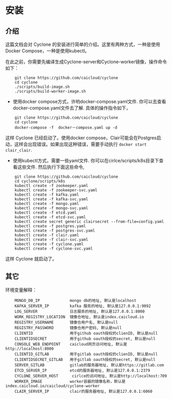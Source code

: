 # 安装

## 介绍

这篇文档会对 Cyclone 的安装进行简单的介绍。这里有两种方式，一种是使用Docker Compose，一种是使用kubectl。

在此之前，你需要先编译生成Cyclone-server和Cyclone-worker镜像，操作命令如下：
```
	git clone https://github.com/caicloud/cyclone
	cd cyclone
	./scripts/build-image.sh
	./scripts/build-worker-image.sh
```

- 使用docker compose方式，许哟docker-compose.yaml文件. 你可以去查看docker-compose.yaml文件去了解. 具体的操作指令如下，
```
	git clone https://github.com/caicloud/cyclone
	cd cyclone
	docker-compose -f  docker－compose.yaml up -d
```
这样 Cyclone 已经启动了。使用docker compose，Clair可能会在Postgres启动，这样会出现错误。如果出现这种错误，需要手动执行
```docker start clair_clair```.

- 使用kubectl方式，需要一些yaml文件. 你可以在cirlce/scripts/k8s目录下查看这些文件. 然后执行下面这些命令,
```
	git clone https://github.com/caicloud/cyclone
	cd cyclone/scripts/k8s
	kubectl create -f zookeeper.yaml
	kubectl create -f zookeeper-svc.yaml
	kubectl create -f kafka.yaml
	kubectl create -f kafka-svc.yaml
	kubectl create -f mongo.yaml
	kubectl create -f mongo-svc.yaml
	kubectl create -f etcd.yaml
	kubectl create -f etcd-svc.yaml
	kubectl create secret generic clairsecret --from-file=config.yaml
	kubectl create -f postgres.yaml
	kubectl create -f postgres-svc.yaml
	kubectl create -f clair.yaml
	kubectl create -f clair-svc.yaml
	kubectl create -f cyclone.yaml
	kubectl create -f cyclone-svc.yaml
```
这样 Cyclone 就启动了。

## 其它

环境变量解释：
```
	MONGO_DB_IP             mongo db的地址, 默认是localhost
	KAFKA_SERVER_IP         kafka 服务的地址, 默认是127.0.0.1:9092
	LOG_SERVER              日志服务的地址, 默认是127.0.0.1:8000
	WORK_REGISTRY_LOCATION  镜像仓地址, 默认是index.caicloud.io
	REGISTRY_USERNAME       镜像仓用户名, 默认是null
	REGISTRY_PASSWORD       镜像仓用户密码, 默认是null
	CLIENTID                用于github oauth授权的clienID, 默认是null
	CLIENTIDSECRET          用于github oauth授权的secret, 默认是null
	CONSOLE_WEB_ENDPOINT    caicloud网页访问地址, 默认是http://localhost:8000
	CLIENTID_GITLAB         用于gitlab oauth授权的clienID, 默认是null
	CLIENTIDSECRET_GITLAB   用于gitlab oauth授权的secret, 默认是null
	SERVER_GITLAB           gitlab的服务器地址, 默认是https://gitlab.com
	ETCD_SERVER_IP          etcd的服务器地址, 默认是127.0.0.1:2379
	CYCLONE_SERVER_HOST      cirlce的访问地址, 默认是http://localhost:709
	WORKER_IMAGE            worker容器的镜像名称，默认是index.caicloud.io/caicloud/cyclone-worker
	CLAIR_SERVER_IP         clair的服务器地址, 默认是127.0.0.1:6060
```
